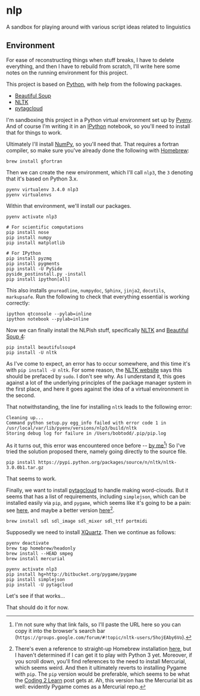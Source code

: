 nlp
===

A sandbox for playing around with various script ideas related to linguistics

Environment
-----------

For ease of reconstructing things when stuff breaks, I have to delete everything, and then I have to rebuild from scratch, I'll write here some notes on the running environment for this project.

This project is based on [Python](python), with help from the following packages.

* [Beautiful Soup](bs4)
* [NLTK](nltk)
* [pytagcloud](pytag)

I'm sandboxing this project in a Python virtual environment set up by [Pyenv](pyenv).  And of course I'm writing it in an [IPython](ipython) notebook, so you'll need to install that for things to work.

Ultimately I'll install [NumPy](numpy), so you'll need that.  That requires a fortran compiler, so make sure you've already done the following with [Homebrew](brew):

    brew install gfortran

Then we can create the new environment, which I'll call `nlp3`, the `3` denoting that it's based on Python 3.x.

    pyenv virtualenv 3.4.0 nlp3
    pyenv virtualenvs

Within that environment, we'll install our packages.

    pyenv activate nlp3
    
    # For scientific computations
    pip install nose
    pip install numpy
    pip install matplotlib
    
    # For IPython
    pip install pyzmq
    pip install pygments
    pip install -U PySide
    pyside_postinstall.py -install
    pip install ipython[all]

This also installs `gnureadline`, `numpydoc`, `Sphinx`, `jinja2`, `docutils`, `markupsafe`.  Run the following to check that everything essential is working correctly:

    ipython qtconsole --pylab=inline
    ipython notebook --pylab=inline

Now we can finally install the NLPish stuff, specifically [NLTK](nltk) and [Beautiful Soup 4](bs4):

    pip install beautifulsoup4
    pip install -U nltk

As I've come to expect, an error has to occur somewhere, and this time it's with `pip install -U nltk`.  For some reason, the [NLTK website](nltk) says this should be prefaced by `sudo`.  I don't see why.  As I understand it, this goes against a lot of the underlying principles of the package manager system in the first place, and here it goes against the idea of a virtual environment in the second.

That notwithstanding, the line for installing `nltk` leads to the following error:

    Cleaning up...
    Command python setup.py egg_info failed with error code 1 in /usr/local/var/lib/pyenv/versions/nlp3/build/nltk
    Storing debug log for failure in /Users/bobtodd/.pip/pip.log


As it turns out, this error was encountered once before -- [by me](nltk-err)[^1]!  So I've tried the solution proposed there, namely going directly to the source file.

    pip install https://pypi.python.org/packages/source/n/nltk/nltk-3.0.0b1.tar.gz

That seems to work.

Finally, we want to install [pytagcloud](pytag) to handle making word-clouds.  But it seems that has a list of requirements, including `simplejson`, which can be installed easily via `pip`, and `pygame`, which seems like it's going to be a pain: see [here](pygame-install), and maybe a better version [here](pygame-install-2)[^2].

    brew install sdl sdl_image sdl_mixer sdl_ttf portmidi

Supposedly we need to install [XQuartz](xquartz).  Then we continue as follows:

	pyenv deactivate
	brew tap homebrew/headonly
	brew install --HEAD smpeg
	brew install mercurial
	
	pyenv activate nlp3
	pip install hg+http://bitbucket.org/pygame/pygame
	pip install simplejson
	pip install -U pytagcloud

Let's see if that works...

That should do it for now.

[brew]: http://brew.sh/
[python]: https://www.python.org/
[pyenv]: https://github.com/yyuu/pyenv
[ipython]: http://ipython.org/
[numpy]: http://www.numpy.org/
[bs4]: http://www.crummy.com/software/BeautifulSoup/bs4/doc/
[nltk]: http://www.nltk.org/
[nltk-err]: https://groups.google.com/forum/#!topic/nltk-users/5hojEAby6Vo
[pytag]: https://pypi.python.org/pypi/pytagcloud
[pygame-install]: http://dudeslife.com/blog/2014/programming/installing-python-3-3-3-pygame-on-os-x-mavericks/ "PyGame install from Dude's Life"
[pygame-install-2]: http://coding2learn.org/blog/2014/03/11/installing-pygame-on-mac-os-x-with-python-3/ "Clearer install procedure from Coding 2 Learn"
[pygame-install-3]: http://www.reddit.com/r/pygame/comments/21tp7n/how_to_install_pygame_on_osx_mavericks/ "Install Pygame with Homebrew"
[pygame-install-vid]: http://www.youtube.com/watch?v=L0Cl4Crg7FE "Video for installing Pygame"
[xquartz]: http://xquartz.macosforge.org

[^1]: I'm not sure why that link fails, so I'll paste the URL here so you can copy it into the browser's search bar (`https://groups.google.com/forum/#!topic/nltk-users/5hojEAby6Vo`).

[^2]: There's even a reference to straight-up Homebrew installation [here](pygame-install-3), but I haven't determined if I can get it to play with Python 3 yet.  Moreover, if you scroll down, you'll find references to the need to install Mercurial, which seems weird.  And then it ultimately reverts to installing Pygame with `pip`.  The `pip` version would be preferable, which seems to be what the [Coding 2 Learn](pygame-install-2) post gets at.  Ah, this version has the Mercurial bit as well: evidently Pygame comes as a Mercurial repo.